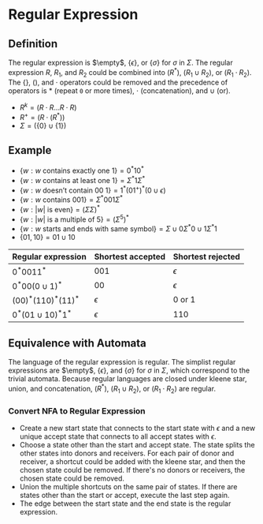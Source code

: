 # Regular Expression

## Definition

The regular expression is $\empty$, $\{ \epsilon \}$, or $\{ \sigma \}$ for $\sigma$ in  $\Sigma$. The regular expression $R$, $R_1$, and $R_2$ could be combined into $(R^*)$, $(R_1 \cup R_2)$, or $(R_1 \cdot R_2)$. The $\{ \}$, $()$, and $\cdot$ operators could be removed and the precedence of operators is $*$ (repeat `0` or more times), $\cdot$ (concatenation), and $\cup$ (or).

- $R^k = (R \cdot R \dots R \cdot R)$
- $R^+ = (R \cdot (R^*))$
- $\Sigma = (\{ 0 \} \cup \{ 1 \})$

## Example

- $\{ w: w \text{ contains exactly one } 1 \} = 0^{*} 1 0^{*}$
- $\{ w: w \text{ contains at least one } 1 \} = \Sigma^{*} 1 \Sigma^{*}$
- $\{ w: w \text{ doesn't contain 00 } 1 \} = 1^{*} (01^{+})^* (0 \cup \epsilon)$
- $\{ w: w \text{ contains } 001 \} = \Sigma^{*} 001 \Sigma^{*}$
- $\{ w: |w| \text{ is even} \} = (\Sigma \Sigma)^{*}$
- $\{ w: |w| \text{ is a multiple of } 5\} = (\Sigma^5)^{*}$
- $\{ w: w \text{ starts and ends with same symbol} \} = \Sigma \cup 0\Sigma^{*}0 \cup 1\Sigma^{*}1$
- $\{ 01, 10 \} = 01 \cup 10$

|Regular expression|Shortest accepted|Shortest rejected|
|-|-|-|
|$0^{*}0011^{*}$|$001$|$\epsilon$|
|$0^{*}00(0 \cup 1)^{*}$|$00$|$\epsilon$|
|$(00)^{*}(110)^{*}(11)^{*}$|$\epsilon$|$0$ or $1$|
|$0^{*}(01 \cup 10)^{*} 1^{*}$|$\epsilon$|$110$|

## Equivalence with Automata

The language of the regular expression is regular. The simplist regular expressions are $\empty$, $\{ \epsilon \}$, and $\{ \sigma \}$ for $\sigma$ in $\Sigma$, which correspond to the trivial automata. Because regular languages are closed under kleene star, union, and concatenation, $(R^*)$, $(R_1 \cup R_2)$, or $(R_1 \cdot R_2)$ are regular.

### Convert NFA to Regular Expression

- Create a new start state that connects to the start state with $\epsilon$ and a new unique accept state that connects to all accept states with $\epsilon$.
- Choose a state other than the start and accept state. The state splits the other states into donors and receivers. For each pair of donor and receiver, a shortcut could be added with the kleene star, and then the chosen state could be removed. If there's no donors or receivers, the chosen state could be removed.
- Union the multiple shortcuts on the same pair of states. If there are states other than the start or accept, execute the last step again.
- The edge between the start state and the end state is the regular expression.
